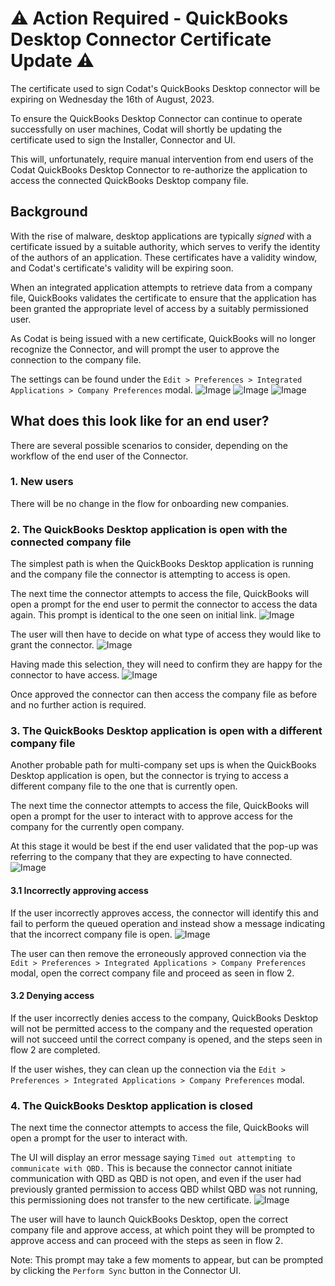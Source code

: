 # ⚠️ Action Required - QuickBooks Desktop Connector Certificate Update ⚠️
 The certificate used to sign Codat's QuickBooks Desktop connector will be expiring on Wednesday the 16th of August, 2023.

To ensure the QuickBooks Desktop Connector can continue to operate successfully on user machines, Codat will shortly be updating the certificate used to sign the Installer, Connector and UI.

This will, unfortunately, require manual intervention from end users of the Codat QuickBooks Desktop Connector to re-authorize the application to access the connected QuickBooks Desktop company file.

## Background

With the rise of malware, desktop applications are typically *signed* with a certificate issued by a suitable authority, which serves to verify the identity of the authors of an application. These certificates have a validity window, and Codat's certificate's validity will be expiring soon.

When an integrated application attempts to retrieve data from a company file, QuickBooks validates the certificate to ensure that the application has been granted the appropriate level of access by a suitably permissioned user.

As Codat is being issued with a new certificate, QuickBooks will no longer recognize the Connector, and will prompt the user to approve the connection to the company file.

The settings can be found under the `Edit > Preferences > Integrated Applications > Company Preferences` modal.
![Image](/img/integrations/accounting/quickbooksdesktop/edit-preferences.png "Edit Preferences")
![Image](/img/integrations/accounting/quickbooksdesktop/integrated-applications-modal-personal-preferences.png "My Preferences")
![Image](/img/integrations/accounting/quickbooksdesktop/integrated-applications-modal-company-preferences.png "Company Preferences")

## What does this look like for an end user?

There are several possible scenarios to consider, depending on the workflow of the end user of the Connector.

### 1. New users

There will be no change in the flow for onboarding new companies.

### 2. The QuickBooks Desktop application is open with the connected company file

The simplest path is when the QuickBooks Desktop application is running and the company file the connector is attempting to access is open.

The next time the connector attempts to access the file, QuickBooks will open a prompt for the end user to permit the connector to access the data again. This prompt is identical to the one seen on initial link.
![Image](/img/integrations/accounting/quickbooksdesktop/application-certificate-approval.png "Application Certificate Approval")

The user will then have to decide on what type of access they would like to grant the connector.
![Image](/img/integrations/accounting/quickbooksdesktop/authorize-whilst-closed.png "Authorized Whilst Closed")

Having made this selection, they will need to confirm they are happy for the connector to have access.
![Image](/img/integrations/accounting/quickbooksdesktop/confirm-access.png "Confirm Access")

Once approved the connector can then access the company file as before and no further action is required.

### 3. The QuickBooks Desktop application is open with a different company file

Another probable path for multi-company set ups is when the QuickBooks Desktop application is open, but the connector is trying to access a different company file to the one that is currently open.

The next time the connector attempts to access the file, QuickBooks will open a prompt for the user to interact with to approve access for the company for the currently open company.

At this stage it would be best if the end user validated that the pop-up was referring to the company that they are expecting to have connected.
![Image](/img/integrations/accounting/quickbooksdesktop/application-certificate-approval-incorrect-company.png "Application Certificate Approval, Incorrect Company Open")

#### 3.1 Incorrectly approving access

If the user incorrectly approves access, the connector will identify this and fail to perform the queued operation and instead show a message indicating that the incorrect company file is open.
![Image](/img/integrations/accounting/quickbooksdesktop/incorrect-company-open.png "Connector, Incorrect Company Open")

The user can then remove the erroneously approved connection via the `Edit > Preferences > Integrated Applications > Company Preferences` modal, open the correct company file and proceed as seen in flow 2.

#### 3.2 Denying access

If the user incorrectly denies access to the company, QuickBooks Desktop will not be permitted access to the company and the requested operation will not succeed until the correct company is opened, and the steps seen in flow 2 are completed.

If the user wishes, they can clean up the connection via the `Edit > Preferences > Integrated Applications > Company Preferences` modal.

### 4. The QuickBooks Desktop application is closed

The next time the connector attempts to access the file, QuickBooks will open a prompt for the user to interact with.

The UI will display an error message saying `Timed out attempting to communicate with QBD.` This is because the connector cannot initiate communication with QBD as QBD is not open, and even if the user had previously granted permission to access QBD whilst QBD was not running, this permissioning does not transfer to the new certificate.
![Image](/img/integrations/accounting/quickbooksdesktop/timed-out.png "Timed Out")

The user will have to launch QuickBooks Desktop, open the correct company file and approve access, at which point they will be prompted to approve access and can proceed with the steps as seen in flow 2.

Note: This prompt may take a few moments to appear, but can be prompted by clicking the `Perform Sync` button in the Connector UI.